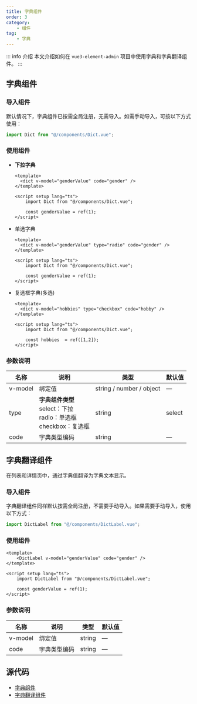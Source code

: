 ```yaml
---
title: 字典组件
order: 3
category:
    - 组件
tag:
    - 字典
---
```


::: info 介绍
本文介绍如何在 `vue3-element-admin` 项目中使用字典和字典翻译组件。
:::


## 字典组件

### 导入组件

默认情况下，字典组件已按需全局注册，无需导入。如需手动导入，可按以下方式使用：

```typescript
import Dict from "@/components/Dict.vue";
```

### 使用组件

- **下拉字典**

  ```vue
  <template>
  	<dict v-model="genderValue" code="gender" />
  </template>
  
  <script setup lang="ts">
      import Dict from "@/components/Dict.vue";
  
      const genderValue = ref(1); 
  </script>
  ```

- 单选字典

  ```vue
  <template>
  	<dict v-model="genderValue" type="radio" code="gender" />
  </template>
  
  <script setup lang="ts">
      import Dict from "@/components/Dict.vue";
  
      const genderValue = ref(1); 
  </script>
  ```

- 复选框字典(多选)

  ```vue
  <template>
  	<dict v-model="hobbies" type="checkbox" code="hobby" />
  </template>
  
  <script setup lang="ts">
      import Dict from "@/components/Dict.vue";
  
      const hobbies  = ref([1,2]); 
  </script>
  ```

### 参数说明

| 名称    | 说明   | 类型                                                  | 默认值            |
| ------- | ------ | ----------------------------------------------------- | ------------------ |
| v-model | 绑定值 | string / number / object                     | —      |
| type    | **字典组件类型** <br/>select：下拉  <br/>radio：单选框 <br/>checkbox：复选框 | string                   | select |
| code | 字典类型编码                                                 | string | —      |

## 字典翻译组件

在列表和详情页中，通过字典值翻译为字典文本显示。

### 导入组件

字典翻译组件同样默认按需全局注册，不需要手动导入。如果需要手动导入，使用以下方式：

```typescript
import DictLabel from "@/components/DictLabel.vue";
```

### 使用组件

```vue
<template>
	<DictLabel v-model="genderValue" code="gender" />
</template>

<script setup lang="ts">
    import DictLabel from "@/components/DictLabel.vue";

    const genderValue = ref(1); 
</script>
```

### 参数说明

| 名称    | 说明         | 类型   | 默认值 |
| ------- | ------------ | ------ | ------ |
| v-model | 绑定值       | string | —      |
| code    | 字典类型编码 | string | —      |

## 源代码

- [字典组件](https://gitee.com/youlaiorg/vue3-element-admin/blob/master/src/components/Dict/index.vue) 
- [字典翻译组件](https://gitee.com/youlaiorg/vue3-element-admin/blob/master/src/components/Dict/DictLabel.vue)

